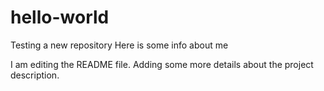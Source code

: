 # hello-world
Testing a new repository
Here is some info about me

I am editing the README file. Adding some more details about the project description.

